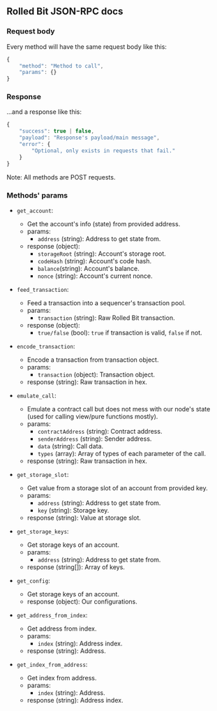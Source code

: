 ## Rolled Bit JSON-RPC docs

### Request body

Every method will have the same request body like this:

```js
{
    "method": "Method to call",
    "params": {}
}
```

### Response

...and a response like this:

```js
{
    "success": true | false,
    "payload": "Response's payload/main message",
    "error": {
        "Optional, only exists in requests that fail."
    }
}
```

Note: All methods are POST requests.

### Methods' params

* `get_account`: 
    * Get the account's info (state) from provided address.
    * params:
        * `address` (string): Address to get state from.
    * response (object):
        * `storageRoot` (string): Account's storage root. 
        * `codeHash` (string): Account's code hash. 
        * `balance`(string): Account's balance.
        * `nonce` (string): Account's current nonce.

* `feed_transaction`: 
    * Feed a transaction into a sequencer's transaction pool.
    * params:
        * `transaction` (string): Raw Rolled Bit transaction.
    * response (object):
        * `true/false` (bool): `true` if transaction is valid, `false` if not.

* `encode_transaction`: 
    * Encode a transaction from transaction object.
    * params:
        * `transaction` (object): Transaction object.
    * response (string): Raw transaction in hex.

* `emulate_call`:
    * Emulate a contract call but does not mess with our node's state (used for calling view/pure functions mostly). 
    * params:
        * `contractAddress` (string): Contract address.
        * `senderAddress` (string): Sender address.
        * `data` (string): Call data.
        * `types` (array): Array of types of each parameter of the call.
    * response (string): Raw transaction in hex.

* `get_storage_slot`:
    * Get value from a storage slot of an account from provided key.
    * params:
        * `address` (string): Address to get state from.
        * `key` (string): Storage key.
    * response (string): Value at storage slot.

* `get_storage_keys`:
    * Get storage keys of an account.
    * params:
        * `address` (string): Address to get state from.
    * response (string[]): Array of keys.

* `get_config`:
    * Get storage keys of an account.
    * response (object): Our configurations.

* `get_address_from_index`:
    * Get address from index.
    * params:
        * `index` (string): Address index.
    * response (string): Address.

* `get_index_from_address`:
    * Get index from address.
    * params:
        * `index` (string): Address.
    * response (string): Address index.
